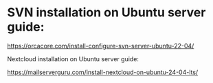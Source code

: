 # SVN installation on Ubuntu server guide:

https://orcacore.com/install-configure-svn-server-ubuntu-22-04/

Nextcloud installation on Ubuntu server guide:

https://mailserverguru.com/install-nextcloud-on-ubuntu-24-04-lts/


